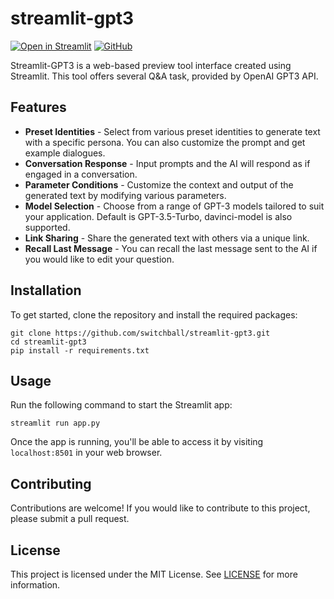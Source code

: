 # streamlit-gpt3
[![Open in Streamlit][share_badge]][share_link] [![GitHub][github_badge]][github_link]

Streamlit-GPT3 is a web-based preview tool interface created using Streamlit. This tool offers  several Q&amp;A task, provided by OpenAI GPT3 API.

## Features

* **Preset Identities** - Select from various preset identities to generate text with a specific persona. You can also customize the prompt and get example dialogues.
* **Conversation Response** - Input prompts and the AI will respond as if engaged in a conversation.
* **Parameter Conditions** - Customize the context and output of the generated text by modifying various parameters.
* **Model Selection** - Choose from a range of GPT-3 models tailored to suit your application.  Default is GPT-3.5-Turbo, davinci-model is also supported.
* **Link Sharing** - Share the generated text with others via a unique link.
* **Recall Last Message** - You can recall the last message sent to the AI if you would like to edit your question.

## Installation

To get started, clone the repository and install the required packages:
```
git clone https://github.com/switchball/streamlit-gpt3.git
cd streamlit-gpt3
pip install -r requirements.txt
```

## Usage

Run the following command to start the Streamlit app:
```
streamlit run app.py
```

Once the app is running, you'll be able to access it by visiting `localhost:8501` in your web browser.

## Contributing

Contributions are welcome! If you would like to contribute to this project, please submit a pull request. 

## License

This project is licensed under the MIT License. See [LICENSE](LICENSE) for more information.

[share_badge]: https://static.streamlit.io/badges/streamlit_badge_black_white.svg
[share_link]: https://playgpt3.streamlit.app/

[github_badge]: https://badgen.net/badge/icon/GitHub?icon=github&color=black&label
[github_link]: https://github.com/switchball/streamlit-gpt3
